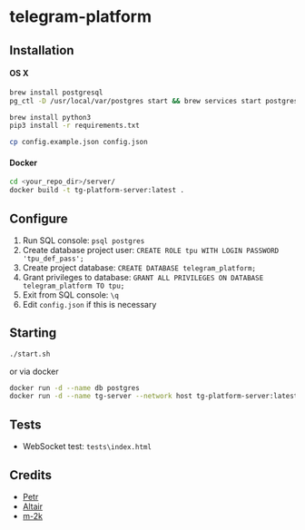# telegram-platform

## Installation

#### OS X
```bash
brew install postgresql
pg_ctl -D /usr/local/var/postgres start && brew services start postgresql

brew install python3
pip3 install -r requirements.txt

cp config.example.json config.json
```

#### Docker
```bash
cd <your_repo_dir>/server/
docker build -t tg-platform-server:latest .
```

## Configure

1. Run SQL console: `psql postgres`
2. Create database project user: `CREATE ROLE tpu WITH LOGIN PASSWORD 'tpu_def_pass';`
3. Create project database: `CREATE DATABASE telegram_platform;`
4. Grant privileges to database: `GRANT ALL PRIVILEGES ON DATABASE telegram_platform TO tpu;`
5. Exit from SQL console: `\q`
6. Edit `config.json` if this is necessary

## Starting

```bash
./start.sh
```

or via docker

```bash
docker run -d --name db postgres
docker run -d --name tg-server --network host tg-platform-server:latest
```

## Tests
* WebSocket test: `tests\index.html`

## Credits

* [Petr](https://github.com/chebyrash)
* [Altair](https://github.com/CQAltair)
* [m-2k](https://github.com/m-2k)
